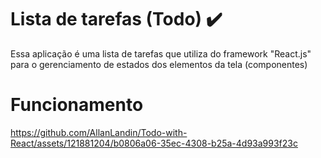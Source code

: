 # Lista de tarefas (Todo) ✔️
Essa aplicação é uma lista de tarefas que utiliza do framework "React.js" para o gerenciamento de estados dos elementos da tela (componentes)

# Funcionamento
https://github.com/AllanLandin/Todo-with-React/assets/121881204/b0806a06-35ec-4308-b25a-4d93a993f23c

